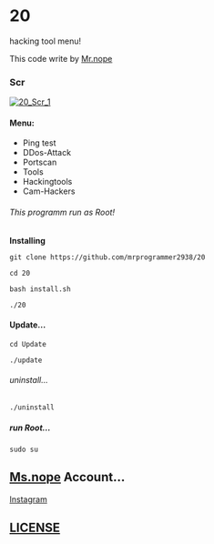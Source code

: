 # 20
hacking tool menu!

This code write by [Mr.nope](https://github.com/mrprogrammer2938)

### Scr
[![20_Scr_1](https://user-images.githubusercontent.com/78996423/118804280-bfb98880-b8b9-11eb-9a37-a75e6b77a1eb.jpeg)](https://github.com/mrprogrammer2938/20)

#### Menu:
- Ping test
- DDos-Attack
- Portscan
- Tools
- Hackingtools
- Cam-Hackers

###### This programm run as Root!


**Installing**
```
git clone https://github.com/mrprogrammer2938/20

cd 20

bash install.sh

./20
```

#### Update...
```
cd Update

./update
```
###### uninstall...
```
./uninstall
```

##### run Root...
```
sudo su
```

## [Ms.nope](https://github.com/mrprogrammer2938) Account...
[Instagram](https://instagram.com/programmer2938)

## [LICENSE](https://github.com/mrprogrammer2938/20/blob/main/LICENSE)

